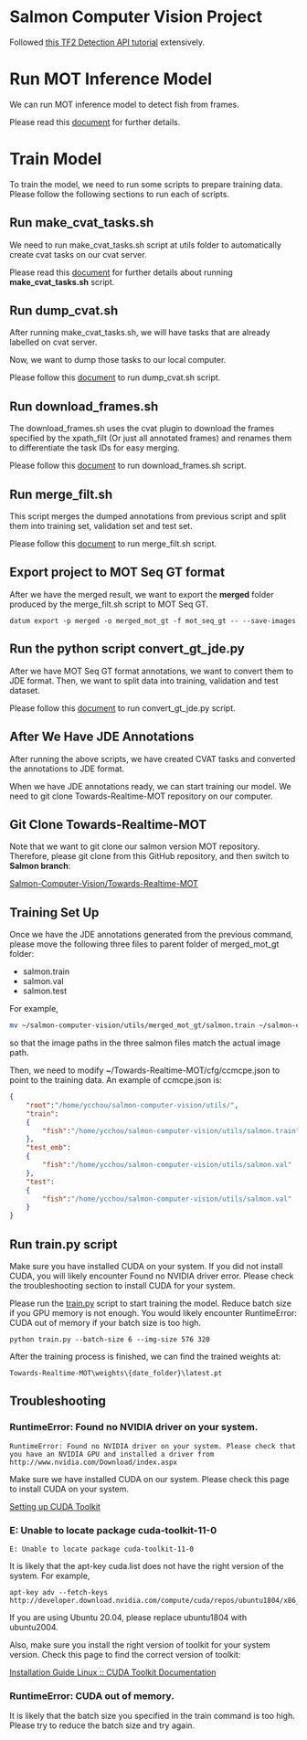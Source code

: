 # Salmon Computer Vision Project

Followed [this TF2 Detection API tutorial](https://tensorflow-object-detection-api-tutorial.readthedocs.io/en/latest/install.html) extensively.

# Run MOT Inference Model

We can run MOT inference model to detect fish from frames. 

Please read this [document](docs/run_mot_inference.md) for further details.

# Train Model

To train the model, we need to run some scripts to prepare training data. Please follow the following sections to run each of scripts.

## Run make_cvat_tasks.sh

We need to run make_cvat_tasks.sh script at utils folder to automatically create cvat tasks on our cvat server.

Please read this [document](docs/run_make_cvat_tasks.md) for further details about running **make_cvat_tasks.sh** script.

## Run dump_cvat.sh

After running make_cvat_tasks.sh, we will have tasks that are already labelled on cvat server.

Now, we want to dump those tasks to our local computer.

Please follow this [document](docs/run_dump_cvat.md) to run dump_cvat.sh script.

## Run download_frames.sh

The download_frames.sh uses the cvat plugin to download the frames specified by the xpath_filt (Or just all annotated frames) and renames them to differentiate the task IDs for easy merging.

Please follow this [document](docs/run_download_frames.md) to run download_frames.sh script.

## Run merge_filt.sh

This script merges the dumped annotations from previous script and split them into training set, validation set and test set.

Please follow this [document](docs/run_merge_filt.md) to run merge_filt.sh script.

## Export project to MOT Seq GT format

After we have the merged result, we want to export the **merged** folder produced by the merge_filt.sh script to MOT Seq GT.

```
datum export -p merged -o merged_mot_gt -f mot_seq_gt -- --save-images
```

## Run the python script convert_gt_jde.py

After we have MOT Seq GT format annotations, we want to convert them to JDE format. Then, we want to split data into training, validation and test dataset.

Please follow this [document](docs/run_convert_gt_jde.md) to run convert_gt_jde.py script.

## After We Have JDE Annotations

After running the above scripts, we have created CVAT tasks and converted the annotations to JDE format.

When we have JDE annotations ready, we can start training our model. We need to git clone Towards-Realtime-MOT repository on our computer.

## Git Clone Towards-Realtime-MOT

Note that we want to git clone our salmon version MOT repository. Therefore, please git clone from this GitHub repository, and then switch to **Salmon branch**:

[Salmon-Computer-Vision/Towards-Realtime-MOT](https://github.com/Salmon-Computer-Vision/Towards-Realtime-MOT/tree/salmon)

## Training Set Up

Once we have the JDE annotations generated from the previous command, please move the following three files to parent folder of merged_mot_gt folder:

- salmon.train
- salmon.val
- salmon.test

For example,

```bash
mv ~/salmon-computer-vision/utils/merged_mot_gt/salmon.train ~/salmon-computer-vision/utils
```

so that the image paths in the three salmon files match the actual image path.

Then, we need to modify ~/Towards-Realtime-MOT/cfg/ccmcpe.json to point to the training data. An example of ccmcpe.json is:

```json
{
    "root":"/home/ycchou/salmon-computer-vision/utils/",
    "train":
    {
        "fish":"/home/ycchou/salmon-computer-vision/utils/salmon.train"
    },
    "test_emb":
    {
        "fish":"/home/ycchou/salmon-computer-vision/utils/salmon.val"
    },
    "test":
    {
        "fish":"/home/ycchou/salmon-computer-vision/utils/salmon.val"
    }
}
```

## Run train.py script

Make sure you have installed CUDA on your system. If you did not install CUDA, you will likely encounter Found no NVIDIA driver error. Please check the troubleshooting section to install CUDA for your system.

Please run the [train.py](http://train.py) script to start training the model. Reduce batch size if you GPU memory is not enough. You would likely encounter RuntimeError: CUDA out of memory if your batch size is too high.

```
python train.py --batch-size 6 --img-size 576 320
```

After the training process is finished, we can find the trained weights at:

```
Towards-Realtime-MOT\weights\{date_folder}\latest.pt
```

## Troubleshooting

### RuntimeError: Found no NVIDIA driver on your system.

```
RuntimeError: Found no NVIDIA driver on your system. Please check that you have an NVIDIA GPU and installed a driver from http://www.nvidia.com/Download/index.aspx
```

Make sure we have installed CUDA on our system. Please check this page to install CUDA on your system.

[Setting up CUDA Toolkit](https://docs.nvidia.com/cuda/wsl-user-guide/index.html#running-cuda)

### E: Unable to locate package cuda-toolkit-11-0

```
E: Unable to locate package cuda-toolkit-11-0
```

It is likely that the apt-key cuda.list does not have the right version of the system. For example,

```
apt-key adv --fetch-keys http://developer.download.nvidia.com/compute/cuda/repos/ubuntu1804/x86_64/7fa2af80.pub
```

If you are using Ubuntu 20.04, please replace ubuntu1804 with ubuntu2004.

Also, make sure you install the right version of toolkit for your system version. Check this page to find the correct version of toolkit:

[Installation Guide Linux :: CUDA Toolkit Documentation](https://docs.nvidia.com/cuda/cuda-installation-guide-linux/index.html#package-manager-metas)

### RuntimeError: CUDA out of memory.

It is likely that the batch size you specified in the train command is too high. Please try to reduce the batch size and try again.
